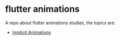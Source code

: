 # flutter animations

A repo about flutter animations studies, the topics are:

* [Implicit Animations](https://github.com/robsonoduarte/learn-flutter/tree/master/flutter_animations/implicit_animations)
